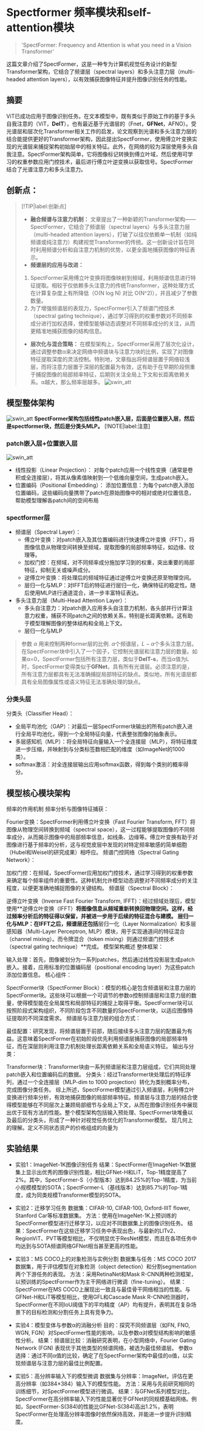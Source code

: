 # Spectformer 频率模块和self-attention模块
> 'SpectFormer: Frequency and Attention is what you need in a Vision Transformer'   

这篇文章介绍了SpectFormer，这是一种专为计算机视觉任务设计的新型Transformer架构，它结合了频谱层（spectral layers）和多头注意力层（multi-headed attention layers），以有效捕获图像特征并提升图像识别任务的性能。

## 摘要
ViT已成功应用于图像识别任务。在文本模型中，既有类似于原始工作的基于多头自我注意的（ViT，**DeIT**），也有最近基于光谱层的（Fnet，**GFNet**，AFNO）。受光谱层和层次化Transformer相关工作的启发，论文观察到光谱和多头注意力层的结合能提供更好的Transformer架构，因此提出SpectFormer，使用傅立叶变换实现的光谱层来捕捉架构初始层中的相关特征。此外，在网络的较为深层使用多头自我注意。SpectFormer架构简单，它将图像标记转换到傅立叶域，然后使用可学习的权重参数应用门控技术，最后进行傅立叶逆变换以获取信号。SpectFormer结合了光谱注意力和多头注意力。

## 创新点：
> [!TIP|label:创新点]
> - **融合频谱与注意力机制：**
> 文章提出了一种新颖的Transformer架构——SpectFormer，它结合了频谱层（spectral layers）与多头注意力层（multi-headed attention layers），打破了以往仅依赖单一机制（如纯频谱或纯注意力）构建视觉Transformer的传统。这一创新设计旨在同时利用频谱分析和自注意力机制的优势，以更全面地捕获图像的特征表示。
> - **频谱层的应用与改进：**
> 1. SpectFormer采用傅立叶变换将图像映射到频域，利用频谱信息进行特征提取。相较于仅依赖多头注意力的传统Transformer，这种处理方式在计算复杂度上有所降低（O(N log N) 对比 O(N^2)），并且减少了参数数量。
> 2. 为了增强频谱层的表现力，SpectFormer引入了频谱门控技术（spectral gating technique），通过学习得到的权重参数对不同频率成分进行加权选择，使模型能够动态调整对不同频率成分的关注，从而更精准地捕获图像的结构信息。
> - **层次化与混合策略：**
> 在模型架构上，SpectFormer采用了层次化设计，通过调整参数α来决定网络中频谱块与注意力块的比例，实现了对图像特征提取深度的灵活控制。特别地，文章指出将频谱层置于网络较浅层，而将注意力层置于深层的配置最为有效，这有助于在早期阶段侧重于捕捉图像的局部频率特征，后期则关注全局上下文和长距离依赖关系。α越大，那么频率层越多。
![swin_att](image/swin_att.png)

## 模型整体架构
![swin_att](image/spectformer_model.png)
**SpectFormer架构包括线性patch嵌入层，后面是位置嵌入层，然后是spectformer块，然后是分类头MLP。**
[!NOTE|label:注意]

### patch嵌入层+位置嵌入层
![swin_att](image/patch_embedding.png)
- 线性投影（Linear Projection）：
对每个patch应用一个线性变换（通常是卷积或全连接层），将其从像素值映射到一个低维向量空间，生成patch嵌入。
- 位置编码（Positional Embedding）：
添加位置信息：为每个patch嵌入添加位置编码，这些编码向量携带了patch在原始图像中的相对或绝对位置信息，帮助模型理解各patch间的空间布局

### spectformer层
- 频谱层（Spectral Layer）：
    - 傅立叶变换：对patch嵌入及其位置编码进行快速傅立叶变换（FFT），将图像信息从物理空间转换至频域，提取图像的局部频率特征，如边缘、纹理等。
    - 加权门控：在频域，对不同频率成分施加学习到的权重，突出重要的局部特征，抑制无关或噪声成分。
    - 逆傅立叶变换：将处理后的频域特征通过逆傅立叶变换还原至物理空间。
    - 层归一化与MLP：对IFFT后的特征进行层归一化，确保特征的稳定性。随后使用MLP进行通道混合，进一步丰富特征表达。
- 多头注意力层（Multi-Head Attention Layer）：
    - 多头自注意力：对patch嵌入应用多头自注意力机制，各头部并行计算注意力权重，捕获不同patch之间的依赖关系，特别是长距离依赖。这有助于模型理解图像的整体结构和全局上下文。
    - 层归一化与MLP
> 参数 $\alpha$ 用来控制两种former层的比例. $\alpha$个频谱层，$L-\alpha$个多头注意力层。在SpectFormer块中引入了一个因子，它控制光谱层和注意力层的数量。如果α=0，SpectFormer包括所有注意力层，类似于**DeIT-s**，而当α值为L时，SpectFormer变得类似于**GFNet**，具有所有光谱层。必须注意的是，所有注意力层都具有无法准确捕捉局部特征的缺点。类似地，所有光谱层都具有全局图像属性或语义特征无法准确处理的缺点。

### 分类头层
分类头（Classifier Head）：
- 全局平均池化（GAP）：对最后一层SpectFormer块输出的所有patch嵌入进行全局平均池化，得到一个全局特征向量，代表整张图像的抽象表示。
- 多层感知机（MLP）：将全局特征向量输入一个全连接层（MLP），将特征维度进一步压缩，并映射到与分类标签数相匹配的维度（如ImageNet的1000类）。
- softmax激活：对全连接层输出应用softmax函数，得到每个类别的概率得分。

## 模型核心模块架构
频率的作用机制
频率分析与图像特征捕获：

Fourier变换：SpectFormer利用傅立叶变换（Fast Fourier Transform, FFT）将图像从物理空间转换到频域（spectral space），这一过程能够提取图像的不同频率成分，从而揭示图像中的局部频率信息，如线条、边缘等。傅立叶变换有助于对图像进行基于频率的分析，这与视觉皮层中发现的对特定频率敏感的简单细胞（Hubel和Weisel的研究成果）相呼应。
频谱门控网络（Spectral Gating Network）：

加权门控：在频域，SpectFormer应用加权门控技术，通过学习得到的权重参数来确定每个频率组件的重要性。这种机制允许模型动态调整对不同频率成分的关注程度，以便更准确地捕捉图像的关键结构。
频谱层（Spectral Block）：

逆傅立叶变换（Inverse Fast Fourier Transform, IFFT）：经过频域处理后，模型使用**逆傅立叶变换（IFFT）**将图像信息从频域重新转换回物理空间。这样，经过频率分析后的特征得以保留，并被进一步用于后续的特征混合与建模。
层归一化与MLP：在IFFT之后，频谱层还包括**层归一化（Layer Normalization）和多层感知器（Multi-Layer Perceptron, MLP）模块，用于实现通道间的特征混合（channel mixing）。而令牌混合（token mixing）则通过频谱门控技术（spectral gating technique）**完成。
模型架构概述
整体框架：

输入处理：首先，图像被划分为一系列patches，然后通过线性投影层生成patch嵌入。接着，应用标准的位置编码层（positional encoding layer）为这些patch添加位置信息。
核心组件：

SpectFormer块（SpectFormer Block）：模型的核心是包含频谱层和注意力层的SpectFormer块。这些块可以根据一个可调节的参数α控制频谱层和注意力层的数量，使得模型能在全局属性和局部特征的捕捉上取得平衡。SpectFormer块可以按照阶段式架构组织，不同阶段包含不同数量的SpectFormer块，以适应图像特征提取的不同深度需求。
频谱层与注意力层的组合方式：

最佳配置：研究发现，将频谱层置于前部，随后接续多头注意力层的配置最为有益。这意味着SpectFormer在初始阶段优先利用频谱层捕获图像的局部频率特征，而在深层则利用注意力机制处理长距离依赖关系和全局语义特征。
输出与分类：

Transformer块：Transformer块由一系列频谱层和注意力层组成，它们共同处理patch嵌入和位置编码后的数据。
分类头：经过Transformer块处理后的特征序列，通过一个全连接层（MLP-dim to 1000 projection）转化为类别概率分布，完成图像分类任务。
综上所述，SpectFormer模型通过引入频谱层，利用傅立叶变换进行频率分析，有效地捕获图像的局部频率特征。频谱层与注意力层的结合使得模型能够在不同层次上兼顾局部细节与全局上下文，从而在图像识别任务中展现出优于现有方法的性能。整个模型架构包括输入预处理、SpectFormer块堆叠以及最后的分类头，形成了一种针对视觉任务优化的Transformer模型。
现几何上的理解。</strong>定义不同状态资产的价格组成的向量为
## 实验结果
- 实验1：ImageNet-1K图像识别任务
结果：SpectFormer在ImageNet-1K数据集上显示出优秀的图像识别性能，相比GFNet-H和LiT，Top-1精度提高了2%。其中，SpectFormer-S（小型版本）达到84.25%的Top-1精度，为当前小规模模型的SOTA；SpectFormer-L（基线版本）达到85.7%的Top-1精度，成为同类规模Transformer模型的SOTA。

- 实验2：迁移学习任务
数据集：CIFAR-10, CIFAR-100, Oxford-IIIT flower, Stanford Car等标准数据集。
方法：使用在ImageNet-1K上预训练的SpectFormer模型进行迁移学习，以应对不同数据集上的图像识别任务。
结果：SpectFormer在这些迁移学习任务中表现出色，与最新的LITv2、RegionViT、PVT等模型相比，不仅明显优于ResNet模型，而且在各项任务中均达到与SOTA频谱网络GFNet相当甚至更高的性能。

- 实验3：MS COCO上的对象检测与实例分割
数据集与任务：MS COCO 2017数据集，用于评估模型在对象检测（object detection）和分割segmentation两个下游任务的表现。
方法：采用RetinaNet和Mask R-CNN两种检测框架，以预训练的SpectFormer作为主干网络进行微调（fine-tuning）。
结果：SpectFormer在MS COCO上展现出一致且与最佳骨干网络相当的性能。与GFNet-H和LiT等模型相比，使用GFL和Cascade Mask R-CNN检测器时，SpectFormer在不同IoU阈值下的平均精度（AP）均有提升，表明其在复杂场景下的目标检测和分割任务上具有竞争力。

- 实验4：模型变体与参数α的消融分析
目的：探究不同频谱层（如FN, FNO, WGN, FGN）对SpectFormer性能的影响，以及参数α对模型结构影响的敏感性分析。
结果：频谱层比较：消融研究表明，在小型网络中，Fourier Gating Network (FGN) 表现优于其他类型的频谱网络，被选为最佳频谱层。
参数α选择：通过不同α值的比较，确定了在SpectFormer架构中最佳的α值，以实现频谱层与注意力层的最佳比例配置。

- 实验5：高分辨率输入下的模型微调
数据集与分辨率：ImageNet，评估在更高分辨率（如384×384）输入下的模型性能。
方法：采用与先前研究相同的训练细节，对SpectFormer模型进行微调。
结果：与GFNet系列模型对比，SpectFormer在高分辨率输入下的性能显著优于GFNet的同规模基础网络。例如，SpectFormer-S(384)的性能比GFNet-S(384)高出1.2%，表明SpectFormer在处理高分辨率图像时依然保持高效，并能进一步提升识别精度。
